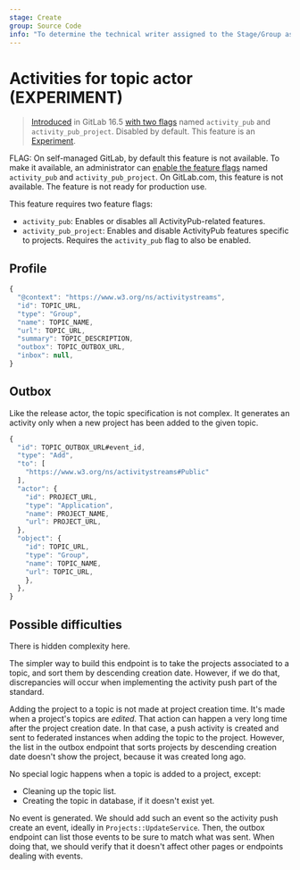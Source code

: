 ```yaml
---
stage: Create
group: Source Code
info: "To determine the technical writer assigned to the Stage/Group associated with this page, see https://about.gitlab.com/handbook/product/ux/technical-writing/#assignments"
---
```


# Activities for topic actor **(EXPERIMENT)**

> [Introduced](https://gitlab.com/gitlab-org/gitlab/-/merge_requests/127023) in GitLab 16.5 [with two flags](../../../administration/feature_flags.md) named `activity_pub` and `activity_pub_project`. Disabled by default. This feature is an [Experiment](../../../policy/experiment-beta-support.md).

FLAG:
On self-managed GitLab, by default this feature is not available. To make it available,
an administrator can [enable the feature flags](../../../administration/feature_flags.md)
named `activity_pub` and `activity_pub_project`.
On GitLab.com, this feature is not available.
The feature is not ready for production use.

This feature requires two feature flags:

- `activity_pub`: Enables or disables all ActivityPub-related features.
- `activity_pub_project`: Enables and disable ActivityPub features specific to
  projects. Requires the `activity_pub` flag to also be enabled.

## Profile

```javascript
{
  "@context": "https://www.w3.org/ns/activitystreams",
  "id": TOPIC_URL,
  "type": "Group",
  "name": TOPIC_NAME,
  "url": TOPIC_URL,
  "summary": TOPIC_DESCRIPTION,
  "outbox": TOPIC_OUTBOX_URL,
  "inbox": null,
}
```

## Outbox

Like the release actor, the topic specification is not complex. It generates an
activity only when a new project has been added to the given topic.

```javascript
{
  "id": TOPIC_OUTBOX_URL#event_id,
  "type": "Add",
  "to": [
    "https://www.w3.org/ns/activitystreams#Public"
  ],
  "actor": {
    "id": PROJECT_URL,
    "type": "Application",
    "name": PROJECT_NAME,
    "url": PROJECT_URL,
  },
  "object": {
    "id": TOPIC_URL,
    "type": "Group",
    "name": TOPIC_NAME,
    "url": TOPIC_URL,
    },
  },
}
```

## Possible difficulties

There is hidden complexity here.

The simpler way to build this endpoint is to take the projects associated
to a topic, and sort them by descending creation date. However,
if we do that, discrepancies will occur when implementing the
activity push part of the standard.

Adding the project to a topic is not made at project creation time. It's
made when a project's topics are _edited_. That action can happen a very long time
after the project creation date. In that case, a push activity is
created and sent to federated instances when adding the topic to the
project. However, the list in the outbox endpoint that sorts projects by descending
creation date doesn't show the project, because it was created long ago.

No special logic happens when a topic is added to a project, except:

- Cleaning up the topic list.
- Creating the topic in database, if it doesn't exist yet.

No event is generated. We should add such an event so the activity
push create an event, ideally in `Projects::UpdateService`. Then, the outbox endpoint
can list those events to be sure to match what was sent. When doing that, we should
verify that it doesn't affect other pages or endpoints dealing with events.
